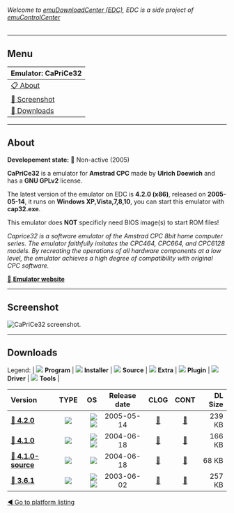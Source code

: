 ###### Welcome to [emuDownloadCenter (EDC)](https://github.com/PhoenixInteractiveNL/emuDownloadCenter/wiki/), EDC is a side project of [emuControlCenter](https://github.com/PhoenixInteractiveNL/emuControlCenter/wiki/)
***
## Menu
| **Emulator: CaPriCe32** |
|:---------|
| [:clipboard: About](#about) |
| [:sunrise: Screenshot](#screenshot) |
| [:floppy_disk: Downloads](#downloads) |
***
## About
**Developement state:** :red_circle: Non-active (2005)

**CaPriCe32** is a emulator for **Amstrad CPC** made by **Ulrich Doewich** and has a **GNU GPLv2** license.

The latest version of the emulator on EDC is **4.2.0 (x86)**, released on **2005-05-14**, it runs on **Windows XP,Vista,7,8,10**, you can start this emulator with **cap32.exe**.

This emulator does **NOT** specificly need BIOS image(s) to start ROM files!

_Caprice32 is a software emulator of the Amstrad CPC 8bit home computer series. The emulator faithfully imitates the CPC464, CPC664, and CPC6128 models. By recreating the operations of all hardware components at a low level, the emulator achieves a high degree of compatibility with original CPC software._

[:link: **Emulator website**](http://sourceforge.net/projects/caprice32/)
***
## Screenshot
![](https://raw.githubusercontent.com/PhoenixInteractiveNL/emuDownloadCenter/master/hooks/caprice32/emulator_screen_01.jpg "CaPriCe32 screenshot.")
***
## Downloads
Legend:
| ![](https://raw.githubusercontent.com/wiki/PhoenixInteractiveNL/emuDownloadCenter/images_misc/icon_program_24.png) **Program** | 
![](https://raw.githubusercontent.com/wiki/PhoenixInteractiveNL/emuDownloadCenter/images_misc/icon_installer_24.png) **Installer** | 
![](https://raw.githubusercontent.com/wiki/PhoenixInteractiveNL/emuDownloadCenter/images_misc/icon_source_code_24.png) **Source** | 
![](https://raw.githubusercontent.com/wiki/PhoenixInteractiveNL/emuDownloadCenter/images_misc/icon_extra_24.png) **Extra** | 
![](https://raw.githubusercontent.com/wiki/PhoenixInteractiveNL/emuDownloadCenter/images_misc/icon_plugin_24.png) **Plugin** | 
![](https://raw.githubusercontent.com/wiki/PhoenixInteractiveNL/emuDownloadCenter/images_misc/icon_driver_24.png) **Driver** | 
![](https://raw.githubusercontent.com/wiki/PhoenixInteractiveNL/emuDownloadCenter/images_misc/icon_tools_24.png) **Tools** | 
 
| Version | TYPE | OS | Release date | CLOG | CONT | DL Size |
|:--------|:----:|---:|:------------:|:----:|:----:|--------:|
| [:floppy_disk: **4.2.0**](https://github.com/PhoenixInteractiveNL/edc-repo0002/raw/master/caprice32/4.2.0.7z) | ![](https://raw.githubusercontent.com/wiki/PhoenixInteractiveNL/emuDownloadCenter/images_misc/icon_program_24.png) | ![](https://raw.githubusercontent.com/wiki/PhoenixInteractiveNL/emuDownloadCenter/images_misc/logo_windows_24.png)![](https://raw.githubusercontent.com/wiki/PhoenixInteractiveNL/emuDownloadCenter/images_misc/icon_32-bit_24.png) | 2005-05-14 | [:page_facing_up:](https://github.com/PhoenixInteractiveNL/edc-repo0002/blob/master/caprice32/4.2.0_changelog.txt) | [:mag_right:](https://github.com/PhoenixInteractiveNL/edc-repo0002/blob/master/caprice32/4.2.0_contents.txt) | 239 KB |
| [:floppy_disk: **4.1.0**](https://github.com/PhoenixInteractiveNL/edc-repo0002/raw/master/caprice32/4.1.0.7z) | ![](https://raw.githubusercontent.com/wiki/PhoenixInteractiveNL/emuDownloadCenter/images_misc/icon_program_24.png) | ![](https://raw.githubusercontent.com/wiki/PhoenixInteractiveNL/emuDownloadCenter/images_misc/logo_windows_24.png)![](https://raw.githubusercontent.com/wiki/PhoenixInteractiveNL/emuDownloadCenter/images_misc/icon_32-bit_24.png) | 2004-06-18 | [:page_facing_up:](https://github.com/PhoenixInteractiveNL/edc-repo0002/blob/master/caprice32/4.1.0_changelog.txt) | [:mag_right:](https://github.com/PhoenixInteractiveNL/edc-repo0002/blob/master/caprice32/4.1.0_contents.txt) | 166 KB |
| [:floppy_disk: **4.1.0-source**](https://github.com/PhoenixInteractiveNL/edc-repo0002/raw/master/caprice32/4.1.0-source.7z) | ![](https://raw.githubusercontent.com/wiki/PhoenixInteractiveNL/emuDownloadCenter/images_misc/icon_source_code_24.png) | ![](https://raw.githubusercontent.com/wiki/PhoenixInteractiveNL/emuDownloadCenter/images_misc/icon_32-bit_24.png) | 2004-06-18 | [:page_facing_up:](https://github.com/PhoenixInteractiveNL/edc-repo0002/blob/master/caprice32/4.1.0-source_changelog.txt) | [:mag_right:](https://github.com/PhoenixInteractiveNL/edc-repo0002/blob/master/caprice32/4.1.0-source_contents.txt) | 68 KB |
| [:floppy_disk: **3.6.1**](https://github.com/PhoenixInteractiveNL/edc-repo0002/raw/master/caprice32/3.6.1.7z) | ![](https://raw.githubusercontent.com/wiki/PhoenixInteractiveNL/emuDownloadCenter/images_misc/icon_program_24.png) | ![](https://raw.githubusercontent.com/wiki/PhoenixInteractiveNL/emuDownloadCenter/images_misc/logo_windows_24.png)![](https://raw.githubusercontent.com/wiki/PhoenixInteractiveNL/emuDownloadCenter/images_misc/icon_32-bit_24.png) | 2003-06-02 | [:page_facing_up:](https://github.com/PhoenixInteractiveNL/edc-repo0002/blob/master/caprice32/3.6.1_changelog.txt) | [:mag_right:](https://github.com/PhoenixInteractiveNL/edc-repo0002/blob/master/caprice32/3.6.1_contents.txt) | 257 KB |

[:arrow_backward: Go to platform listing](https://github.com/PhoenixInteractiveNL/emuDownloadCenter/wiki/EDC-Platform-List)
